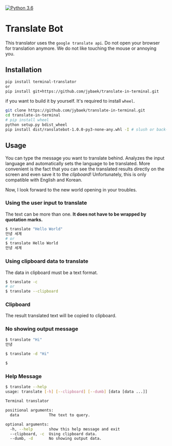 [![Python 3.6](https://img.shields.io/badge/python-3.6-blue.svg)](https://www.python.org/downloads/release/python-360/)

# Translate Bot
This translator uses the `google translate api`. 
Do not open your browser for translation anymore. We do not like touching the mouse or annoying you.

## Installation
```bash
pip install terminal-translator
or
pip install git+https://github.com/jybaek/translate-in-terminal.git
```

if you want to build it by yourself. It's required to install `wheel`.
```bash
git clone https://github.com/jybaek/translate-in-terminal.git
cd translate-in-terminal
# pip install wheel
python setup.py bdist_wheel
pip install dist/ranslatebot-1.0.0-py3-none-any.whl -I # slush or back-slush
```

## Usage
You can type the message you want to translate behind. Analyzes the input language and automatically sets the language to be translated.
More convenient is the fact that you can see the translated results directly on the screen and even save it to the _clipboard_!
Unfortunately, this is only compatible with English and Korean.

Now, I look forward to the new world opening in your troubles.

### Using the user input to translate
The text can be more than one. **It does not have to be wrapped by quotation marks.**
```bash
$ translate "Hello World"
안녕 세계
# or
$ translate Hello World
안녕 세계
```

### Using clipboard data to translate
The data in clipboard must be a text format.
```bash
$ translate -c
# or
$ translate --clipboard
```

### Clipboard
The result translated text will be copied to clipboard.

### No showing output message
```bash
$ translate "Hi"
안녕

$ translate -d "Hi" 
 
$
```

### Help Message
```bash
$ translate --help
usage: translate [-h] [--clipboard] [--dumb] [data [data ...]]

Terminal translator

positional arguments:
  data             The text to query.

optional arguments:
  -h, --help       show this help message and exit
  --clipboard, -c  Using clipboard data.
  --dumb, -d       No showing output data.
```
